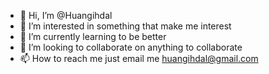 - 👋 Hi, I’m @Huangihdal
- 👀 I’m interested in something that make me interest 
- 🌱 I’m currently learning to be better
- 💞️ I’m looking to collaborate on anything to collaborate
- 📫 How to reach me just email me huangihdal@gmail.com

<!---
Huangihdal/Huangihdal is a ✨ special ✨ repository because its `README.md` (this file) appears on your GitHub profile.
You can click the Preview link to take a look at your changes.
--->
